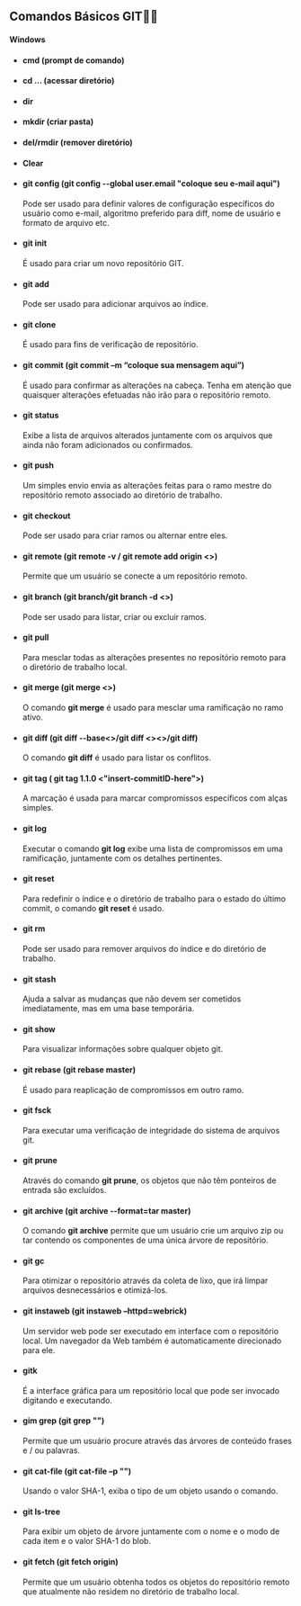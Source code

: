 ## Comandos Básicos GIT:woman_technologist:

#### Windows

- #### cmd **(**prompt de comando**)**

- #### cd ... **(**acessar diretório**)**

- #### dir

- #### mkdir **(**criar pasta**)**

- #### del/rmdir **(**remover diretório**)**

- #### Clear

- #### git config **(**git config --global user.email "coloque seu e-mail aqui"**)**

  Pode ser usado para definir valores de configuração específicos do usuário como e-mail, algoritmo preferido para diff, nome de usuário e formato de arquivo etc.

- #### git init

  É usado para criar um novo repositório GIT.

- #### git add 

  Pode ser usado para adicionar arquivos ao índice. 

- #### git clone

  É usado para fins de verificação de repositório.

- #### git commit **(**git commit –m “coloque sua mensagem aqui”**)**

  É usado para confirmar as alterações na cabeça. Tenha em atenção que quaisquer alterações efetuadas não irão para o repositório remoto.

- #### git status

  Exibe a lista de arquivos alterados juntamente com os arquivos que ainda não foram adicionados ou confirmados.

- #### git push

  Um simples envio envia as alterações feitas para o ramo mestre do repositório remoto associado ao diretório de trabalho.

- #### git checkout

  Pode ser usado para criar ramos ou alternar entre eles.

- #### git remote **(**git remote -v **/** git remote add origin <>**)**

  Permite que um usuário se conecte a um repositório remoto. 

- #### git branch **(**git branch**/**git branch -d <>**)**

  Pode ser usado para listar, criar ou excluir ramos.

- #### git pull

  Para mesclar todas as alterações presentes no repositório remoto para o diretório de trabalho local.

- #### git merge **(**git merge <>**)**

  O comando **git merge** é usado para mesclar uma ramificação no ramo ativo.

- #### git diff **(**git diff --base<>**/**git diff <><>**/**git diff**)**

  O comando **git diff** é usado para listar os conflitos.

- #### git tag **(** git tag 1.1.0 <"insert-commitID-here">**)**

  A marcação é usada para marcar compromissos específicos com alças simples. 

- #### git log 

  Executar o comando **git log** exibe uma lista de compromissos em uma ramificação, juntamente com os detalhes pertinentes.

- #### git reset

  Para redefinir o índice e o diretório de trabalho para o estado do último commit, o comando **git reset** é usado. 

- #### git rm

  Pode ser usado para remover arquivos do índice e do diretório de trabalho.

- #### git stash

  Ajuda a salvar as mudanças que não devem ser cometidos imediatamente, mas em uma base temporária.

- #### git show

  Para visualizar informações sobre qualquer objeto git.

- #### git rebase **(**git rebase master**)**

  É usado para reaplicação de compromissos em outro ramo.

- #### git fsck

  Para executar uma verificação de integridade do sistema de arquivos git.

- #### git prune

  Através do comando **git prune**, os objetos que não têm ponteiros de entrada são excluídos.

- #### git archive **(**git archive --format=tar master**)**

  O comando **git archive** permite que um usuário crie um arquivo zip ou tar contendo os componentes de uma única árvore de repositório. 

- #### git gc

  Para otimizar o repositório através da coleta de lixo, que irá limpar arquivos desnecessários e otimizá-los.

- #### git instaweb **(**git instaweb –httpd=webrick**)**

  Um servidor web pode ser executado em interface com o repositório local. Um navegador da Web também é automaticamente direcionado para ele.

- #### gitk

  É a interface gráfica para um repositório local que pode ser invocado digitando e executando.

- #### gim grep **(**git grep ""**)**

  Permite que um usuário procure através das árvores de conteúdo frases e / ou palavras.

- #### git cat-file **(**git cat-file –p ""**)**

  Usando o valor SHA-1, exiba o tipo de um objeto usando o comando.

- #### git ls-tree

  Para exibir um objeto de árvore juntamente com o nome e o modo de cada item e o valor SHA-1 do blob.

- #### git fetch **(**git fetch origin**)**

  Permite que um usuário obtenha todos os objetos do repositório remoto que atualmente não residem no diretório de trabalho local.